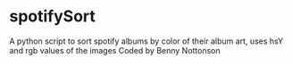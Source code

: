 # spotifySort
A python script to sort spotify albums by color of their album art, uses hsY and rgb values of the images
Coded by Benny Nottonson
